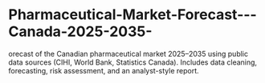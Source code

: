 # Pharmaceutical-Market-Forecast---Canada-2025-2035-
orecast of the Canadian pharmaceutical market 2025–2035 using public data sources (CIHI, World Bank, Statistics Canada). Includes data cleaning, forecasting, risk assessment, and an analyst-style report.
